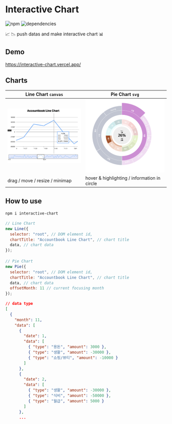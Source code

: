 # Interactive Chart

![npm](https://img.shields.io/npm/v/interactive-chart)
![dependencies](https://img.shields.io/badge/dependencies-none-brightengreen)

📈 📉 push datas and make interactive chart 📊

## Demo

https://interactive-chart.vercel.app/

## Charts

|Line Chart `canvas`|Pie Chart `svg`|
|--|--|
|![](./images/screenshot.png)|![](./images/screenshot2.png)|
|drag / move / resize / minimap|hover & highlighting / information in circle|


## How to use

```bash
npm i interactive-chart
```

```js
// Line Chart
new Line({
  selector: "root", // DOM element id,
  chartTitle: "Accountbook Line Chart", // chart title
  data, // chart data
});

// Pie Chart
new Pie({
  selector: "root", // DOM element id,
  chartTitle: "Accountbook Line Chart", // chart title
  data, // chart data
  offsetMonth: 11 // current focusing month
});
```

```json
// data type
[
  {
    "month": 11,
    "data": [
      {
        "date": 1,
        "data": [
          { "type": "용돈", "amount": 3000 },
          { "type": "생활", "amount": -30000 },
          { "type": "쇼핑/뷰티", "amount": -10000 }
        ]
      },
      {
        "date": 2,
        "data": [
          { "type": "생활", "amount": -30000 },
          { "type": "식비", "amount": -50000 },
          { "type": "월급", "amount": 5000 }
        ]
      },
      ...
```
